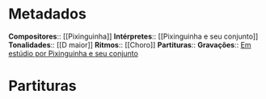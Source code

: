 # Metadados

**Compositores**:: [[Pixinguinha]]
**Intérpretes**:: [[Pixinguinha e seu conjunto]]
**Tonalidades**:: [[D maior]]
**Ritmos**:: [[Choro]]
**Partituras**:: 
**Gravações**:: [Em estúdio por Pixinguinha e seu conjunto](https://www.youtube.com/watch?v=DDvNU23TJUA&ab_channel=ChoroePoesia) 

# Partituras